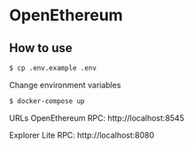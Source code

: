 # OpenEthereum

## How to use

```bash
$ cp .env.example .env
```
Change environment variables

```bash
$ docker-compose up
```

URLs
OpenEthereum RPC: http://localhost:8545

Explorer Lite RPC: http://localhost:8080
